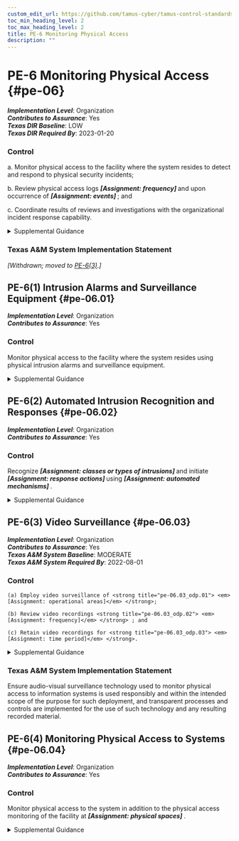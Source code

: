 ```yaml
---
custom_edit_url: https://github.com/tamus-cyber/tamus-control-standards/tree/main/content/tamus.edu/TAMUS_profile.yaml
toc_min_heading_level: 2
toc_max_heading_level: 2
title: PE-6 Monitoring Physical Access
description: ""
---
```


# PE-6 Monitoring Physical Access {#pe-06}

_**Implementation Level**_: Organization\
_**Contributes to Assurance**_: Yes\
_**Texas DIR Baseline**_: LOW\
_**Texas DIR Required By**_: 2023-01-20

### Control



a. Monitor physical access to the facility where the system resides to detect and respond to physical security incidents;

b. Review physical access logs <strong title="pe-06_odp.01"> <em>[Assignment: frequency]</em> </strong> and upon occurrence of <strong title="pe-06_odp.02"> <em>[Assignment: events]</em> </strong> ; and

c. Coordinate results of reviews and investigations with the organizational incident response capability.


<details><summary>Supplemental Guidance</summary>Physical access monitoring includes publicly accessible areas within organizational facilities. Examples of physical access monitoring include the employment of guards, video surveillance equipment (i.e., cameras), and sensor devices. Reviewing physical access logs can help identify suspicious activity, anomalous events, or potential threats. The reviews can be supported by audit logging controls, such as [AU-2](/catalog/au/au-02) , if the access logs are part of an automated system. Organizational incident response capabilities include investigations of physical security incidents and responses to the incidents. Incidents include security violations or suspicious physical access activities. Suspicious physical access activities include accesses outside of normal work hours, repeated accesses to areas not normally accessed, accesses for unusual lengths of time, and out-of-sequence accesses.</details>

### Texas A&M System Implementation Statement

<em>[Withdrawn; moved to [PE-6(3)](/catalog/pe/pe-06#pe-06.03).]</em>





## PE-6(1) Intrusion Alarms and Surveillance Equipment {#pe-06.01}

_**Implementation Level**_: Organization\
_**Contributes to Assurance**_: Yes

### Control

Monitor physical access to the facility where the system resides using physical intrusion alarms and surveillance equipment.


<details><summary>Supplemental Guidance</summary>Physical intrusion alarms can be employed to alert security personnel when unauthorized access to the facility is attempted. Alarm systems work in conjunction with physical barriers, physical access control systems, and security guards by triggering a response when these other forms of security have been compromised or breached. Physical intrusion alarms can include different types of sensor devices, such as motion sensors, contact sensors, and broken glass sensors. Surveillance equipment includes video cameras installed at strategic locations throughout the facility.</details>


## PE-6(2) Automated Intrusion Recognition and Responses {#pe-06.02}

_**Implementation Level**_: Organization\
_**Contributes to Assurance**_: Yes

### Control

Recognize <strong title="pe-06.02_odp.01"> <em>[Assignment: classes or types of intrusions]</em> </strong> and initiate <strong title="pe-06.02_odp.02"> <em>[Assignment: response actions]</em> </strong> using <strong title="pe-06.02_odp.03"> <em>[Assignment: automated mechanisms]</em> </strong>.


<details><summary>Supplemental Guidance</summary>Response actions can include notifying selected organizational personnel or law enforcement personnel. Automated mechanisms implemented to initiate response actions include system alert notifications, email and text messages, and activating door locking mechanisms. Physical access monitoring can be coordinated with intrusion detection systems and system monitoring capabilities to provide integrated threat coverage for the organization.</details>


## PE-6(3) Video Surveillance {#pe-06.03}

_**Implementation Level**_: Organization\
_**Contributes to Assurance**_: Yes\
_**Texas A&M System Baseline**_: MODERATE\
_**Texas A&M System Required By**_: 2022-08-01

### Control



    (a) Employ video surveillance of <strong title="pe-06.03_odp.01"> <em>[Assignment: operational areas]</em> </strong>;

    (b) Review video recordings <strong title="pe-06.03_odp.02"> <em>[Assignment: frequency]</em> </strong> ; and

    (c) Retain video recordings for <strong title="pe-06.03_odp.03"> <em>[Assignment: time period]</em> </strong>.


<details><summary>Supplemental Guidance</summary>Video surveillance focuses on recording activity in specified areas for the purposes of subsequent review, if circumstances so warrant. Video recordings are typically reviewed to detect anomalous events or incidents. Monitoring the surveillance video is not required, although organizations may choose to do so. There may be legal considerations when performing and retaining video surveillance, especially if such surveillance is in a public location.</details>

### Texas A&M System Implementation Statement

Ensure audio-visual surveillance technology used to monitor physical access to information systems is used responsibly and within the intended scope of the purpose for such deployment, and transparent processes and controls are implemented for the use of such technology and any resulting recorded material.



## PE-6(4) Monitoring Physical Access to Systems {#pe-06.04}

_**Implementation Level**_: Organization\
_**Contributes to Assurance**_: Yes

### Control

Monitor physical access to the system in addition to the physical access monitoring of the facility at <strong title="pe-06.04_odp"> <em>[Assignment: physical spaces]</em> </strong>.


<details><summary>Supplemental Guidance</summary>Monitoring physical access to systems provides additional monitoring for those areas within facilities where there is a concentration of system components, including server rooms, media storage areas, and communications centers. Physical access monitoring can be coordinated with intrusion detection systems and system monitoring capabilities to provide comprehensive and integrated threat coverage for the organization.</details>
